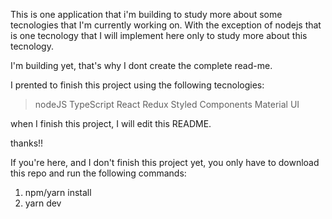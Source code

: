 This is one application that i'm building to study more about some tecnologies that I'm currently working on. With the exception of nodejs that is one tecnology that I will implement here only to study more about this tecnology.

I'm building yet, that's why I dont create the complete read-me.

I prented to finish this project using the following tecnologies:
> nodeJS
> TypeScript
> React
> Redux
> Styled Components
> Material UI

when I finish this project, I will edit this README.

thanks!!

If you're here, and I don't finish this project yet, you only have to download this repo and run the following commands:

1. npm/yarn install
2. yarn dev
